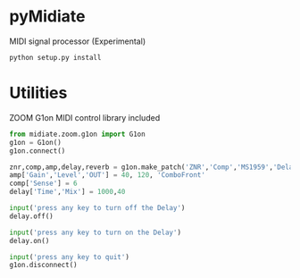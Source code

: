 <!-- -*- coding: utf-8 -*- -->
# pyMidiate
MIDI signal processor
(Experimental)

`python setup.py install`

# Utilities
ZOOM G1on MIDI control library included

```python
from midiate.zoom.g1on import G1on
g1on = G1on()
g1on.connect()

znr,comp,amp,delay,reverb = g1on.make_patch('ZNR','Comp','MS1959','Delay','Hall')
amp['Gain','Level','OUT'] = 40, 120, 'ComboFront'
comp['Sense'] = 6
delay['Time','Mix'] = 1000,40

input('press any key to turn off the Delay')
delay.off()

input('press any key to turn on the Delay')
delay.on()

input('press any key to quit')
g1on.disconnect()

```
